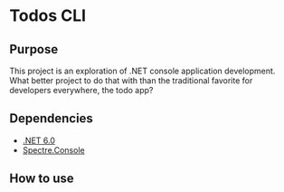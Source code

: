 # Todos CLI

## Purpose
This project is an exploration of .NET console application development. What better project to do that with than the traditional favorite for developers everywhere, the todo app?

## Dependencies
* [.NET 6.0](https://dotnet.microsoft.com/en-us/download/dotnet/6.0)
* [Spectre.Console](https://spectreconsole.net/)

## How to use
